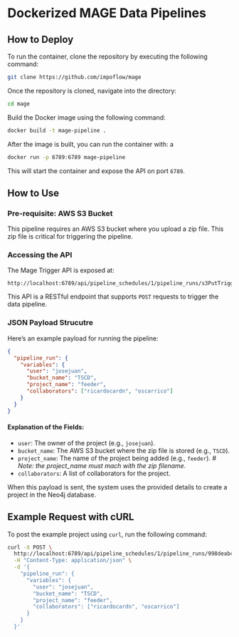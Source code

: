 # Dockerized MAGE Data Pipelines

## How to Deploy

To run the container, clone the repository by executing the following command:

```bash
git clone https://github.com/impoflow/mage
```

Once the repository is cloned, navigate into the directory:

```bash
cd mage
```

Build the Docker image using the following command:

```bash
docker build -t mage-pipeline .
```

After the image is built, you can run the container with:
a
```bash
docker run -p 6789:6789 mage-pipeline
```

This will start the container and expose the API on port `6789`.

## How to Use

### Pre-requisite: AWS S3 Bucket

This pipeline requires an AWS S3 bucket where you upload a zip file. This zip file is critical for triggering the pipeline.

### Accessing the API

The Mage Trigger API is exposed at:

```
http://localhost:6789/api/pipeline_schedules/1/pipeline_runs/s3PutTrigger
```

This API is a RESTful endpoint that supports `POST` requests to trigger the data pipeline.

### JSON Payload Strucutre

Here’s an example payload for running the pipeline:

```json
{
  "pipeline_run": {
    "variables": {
      "user": "josejuan",
      "bucket_name": "TSCD",
      "project_name": "feeder",
      "collaborators": ["ricardocardn", "oscarrico"]
    }
  }
}
```

#### Explanation of the Fields:

- `user`: The owner of the project (e.g., `josejuan`).
- `bucket_name`: The AWS S3 bucket where the zip file is stored (e.g., `TSCD`).
- `project_name`: The name of the project being added (e.g., `feeder`). _# Note: the project_name must mach with the zip filename._
- `collaborators`: A list of collaborators for the project.

When this payload is sent, the system uses the provided details to create a project in the Neo4j database.

## Example Request with cURL

To post the example project using `curl`, run the following command:

```bash
curl -X POST \
  http://localhost:6789/api/pipeline_schedules/1/pipeline_runs/998deabc21aa46d6af8c06c51dd0a0cb \
  -H "Content-Type: application/json" \
  -d '{
    "pipeline_run": {
      "variables": {
        "user": "josejuan",
        "bucket_name": "TSCD",
        "project_name": "feeder",
        "collaborators": ["ricardocardn", "oscarrico"]
      }
    }
  }'
```
